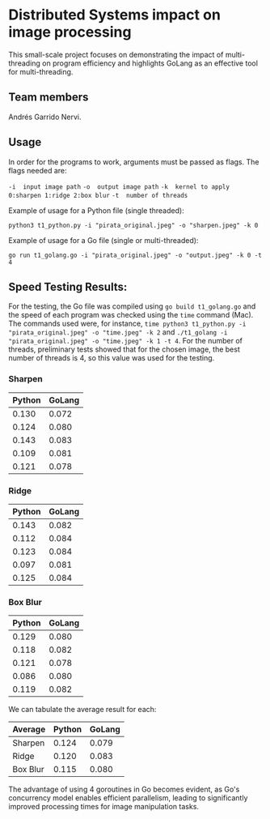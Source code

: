 # Distributed Systems impact on image processing

This small-scale project focuses on demonstrating the impact of multi-threading on program efficiency and highlights GoLang as an effective tool for multi-threading.

## Team members

Andrés Garrido Nervi.


## Usage

In order for the programs to work, arguments must be passed as flags. The flags needed are:

`-i  input image path`
`-o  output image path`
`-k  kernel to apply 0:sharpen 1:ridge 2:box blur`
`-t  number of threads`


Example of usage for a Python file (single threaded):

`python3 t1_python.py -i "pirata_original.jpeg" -o "sharpen.jpeg" -k 0`

Example of usage for a Go file (single or multi-threaded):

`go run t1_golang.go -i "pirata_original.jpeg" -o "output.jpeg" -k 0 -t 4`

## Speed Testing Results:

For the testing, the Go file was compiled using `go build t1_golang.go` and the speed of each program was checked using the `time` command (Mac). The commands used were, for instance, `time python3 t1_python.py -i "pirata_original.jpeg" -o "time.jpeg" -k 2` and `./t1_golang -i "pirata_original.jpeg" -o "time.jpeg" -k 1 -t 4`. For the number of threads, preliminary tests showed that for the chosen image, the best number of threads is 4, so this value was used for the testing.

### Sharpen

|  Python  |   GoLang  |
|----------|-----------|
| 0.130    |   0.072   |
| 0.124    |   0.080   |
| 0.143    |   0.083   |
| 0.109    |   0.081   |
| 0.121    |   0.078   |

### Ridge

|  Python  |   GoLang  |
|----------|-----------|
| 0.143    |   0.082   |
| 0.112    |   0.084   |
| 0.123    |   0.084   |
| 0.097    |   0.081   |
| 0.125    |   0.084   |

### Box Blur

|  Python  |   GoLang  |
|----------|-----------|
| 0.129    |   0.080   |
| 0.118    |   0.082   |
| 0.121    |   0.078   |
| 0.086    |   0.080   |
| 0.119    |   0.082   |

We can tabulate the average result for each:

|  Average   |  Python  |   GoLang  |
|------------|----------|-----------|
|  Sharpen   |  0.124   |   0.079   |
|   Ridge    |  0.120   |   0.083   |
|  Box Blur  |  0.115   |   0.080   |


The advantage of using 4 goroutines in Go becomes evident, as Go's concurrency model enables efficient parallelism, leading to significantly improved processing times for image manipulation tasks.